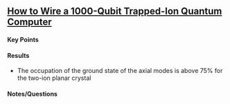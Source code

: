 ## [How to Wire a 1000-Qubit Trapped-Ion Quantum Computer](https://journals.aps.org/prxquantum/abstract/10.1103/PRXQuantum.4.040313)

#### Key Points

#### Results

- The occupation of the ground state of the axial modes is above 75% for the two-ion planar crystal

#### Notes/Questions
